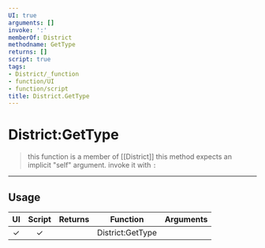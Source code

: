 ```yaml
---
UI: true
arguments: []
invoke: ':'
memberOf: District
methodname: GetType
returns: []
script: true
tags:
- District/_function
- function/UI
- function/script
title: District.GetType
---
```

# District:GetType
> this function is a member of [[District]]
> this method expects an implicit "self" argument. invoke it with `:`
-----
## Usage
|  UI | Script | Returns | Function | Arguments |
|:---:|:------:|-------:|:--------:|:---------|
|✓|✓||District:GetType||
